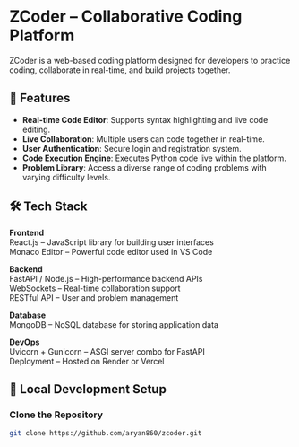 # ZCoder – Collaborative Coding Platform

ZCoder is a web-based coding platform designed for developers to practice coding, collaborate in real-time, and build projects together.

## 🚀 Features

- **Real-time Code Editor**: Supports syntax highlighting and live code editing.
- **Live Collaboration**: Multiple users can code together in real-time.
- **User Authentication**: Secure login and registration system.
- **Code Execution Engine**: Executes Python code live within the platform.
- **Problem Library**: Access a diverse range of coding problems with varying difficulty levels.

## 🛠️ Tech Stack

**Frontend**  
React.js – JavaScript library for building user interfaces  
Monaco Editor – Powerful code editor used in VS Code  

**Backend**  
FastAPI / Node.js – High-performance backend APIs  
WebSockets – Real-time collaboration support  
RESTful API – User and problem management  

**Database**  
MongoDB – NoSQL database for storing application data  

**DevOps**  
Uvicorn + Gunicorn – ASGI server combo for FastAPI  
Deployment – Hosted on Render or Vercel  

## 🧪 Local Development Setup

### Clone the Repository

```bash
git clone https://github.com/aryan860/zcoder.git

